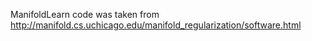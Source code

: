 ManifoldLearn code was taken from http://manifold.cs.uchicago.edu/manifold_regularization/software.html